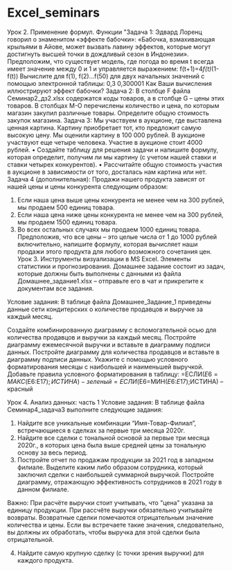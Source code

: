 # Excel_seminars
Урок 2. Применение формул. Функции
"Задача 1: Эдвард Лоренц говорил о знаменитом «эффекте бабочки»: «Бабочка, взмахивающая крыльями в Айове, может вызвать лавину эффектов, которые могут достигнуть высшей точки в дождливый сезон в Индонезии».
Предположим, что существует модель, где погода во время t всегда имеет значение между 0 и 1 и управляется выражением:
f(t+1)=4*f(t)*(1-f(t))
Вычислите для f(1), f(2)…f(50) для двух начальных значений с помощью электронной таблицы:
0,3
0,300001
Как Ваши вычисления иллюстрируют эффект бабочки?
Задача 2: В столбце F файла Cеминар2_дз2.xlsx содержатся коды товаров, а в столбце G – цены этих товаров. В столбцах М-О перечислены количество и цена, по которым магазин закупил различные товары. Определите общую стоимость закупок магазина.
Задача 3: Мы участвуем в аукционе, где выставлена ценная картина. Картину приобретает тот, кто предложит самую высокую цену. Мы оценили картину в 100 000 рублей. В аукционе участвуют еще четыре человека. Участие в аукционе стоит 4000 рублей.
•	Создайте таблицу для решения задачи и напишите формулу, которая определит, получим ли мы картину (с учетом нашей ставки и ставки четырех конкурентов).
•	Рассчитайте общую стоимость участия в аукционе в зависимости от того, досталась нам картина или нет.
Задача 4 (дополнительная): Продажи нашего продукта зависят от нашей цены и цены конкурента следующим образом:
1.	Если наша цена выше цены конкурента не менее чем на 300 рублей, мы продаем 500 единиц товара.
2.	Если наша цена ниже цены конкурента не менее чем на 300 рублей, мы продаем 1500 единиц товара.
3.	Во всех остальных случаях мы продаем 1000 единиц товара.
Предположив, что все цены – это целые числа от 1 до 1000  рублей включительно, напишите формулу, которая вычисляет наши продажи этого продукта для любого возможного сочетания цен.
Урок 3. Инструменты визуализации в MS Excel. Элементы статистики и прогнозирования.
Домашнее задание состоит из задач, которые должны быть выполнены с данными из файла Домашнее_задание1.xlsx – отправьте его в чат и прикрепите к документам все задания.

Условие задания: В таблице файла Домашнее_Задание_1 приведены данные сети кондитерских о количестве продавцов и выручке за каждый месяц.

Создайте комбинированную диаграмму с вспомогательной осью для количества продавцов и выручки за каждый месяц.
Постройте диаграмму ежемесячной выручки и вставьте в диаграмму подписи данных.
Постройте диаграмму для количества продавцов и вставьте в диаграмму подписи данных.
Укажите с помощью условного форматирования месяцы с наибольшей и наименьшей выручкой.
Добавьте правила условного форматирования в таблицу:
=ЕСЛИ($E6=МАКС($E$6:$E$17);ИСТИНА) - зеленый
=ЕСЛИ($E6=МИН($E$6:$E$17);ИСТИНА) – красный

Урок 4. Анализ данных: часть 1
Условие задания:
В таблице файла Семинар4_задача3 выполните следующие задания:
1. Найдите все уникальные комбинации “Имя-Товар-Филиал”, встречающиеся в сделках за первые три месяца 2020г.
2. Найдите все сделки с тональной основой за первые три месяца 2020г., в которых цена была выше средней цены за тональную основу за весь период.
3. Постройте отчет по продажам продукции за 2021 год в западном филиале. Выделите каким либо образом сотрудника, который заключил сделки с наибольшей суммарной выручкой. Постройте диаграмму, отражающую эффективность сотрудников в 2021 году в данном филиале.

Важно: При расчёте выручки стоит учитывать, что "цена" указана за единицу продукции. При рассчёте выручки обязательно учитывайте возвраты. Возвратные сделки помечаются отрицательным значение количества и цены. Если вы встречаете такие значения, следовательно, вы должны их обработать, чтобы выручка для этой сделки была отрицательной.

4. Найдите самую крупную сделку (с точки зрения выручки) для каждого продукта.
